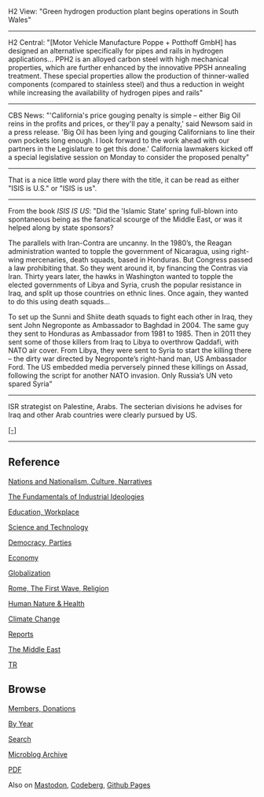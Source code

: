 
H2 View: "Green hydrogen production plant begins operations in South
Wales"

---

H2 Central: "[Motor Vehicle Manufacture Poppe + Potthoff GmbH] has
designed an alternative specifically for pipes and rails in hydrogen
applications... PPH2 is an alloyed carbon steel with high mechanical
properties, which are further enhanced by the innovative PPSH
annealing treatment. These special properties allow the production of
thinner-walled components (compared to stainless steel) and thus a
reduction in weight while increasing the availability of hydrogen
pipes and rails"

---

CBS News: "'California's price gouging penalty is simple – either Big
Oil reins in the profits and prices, or they'll pay a penalty,' said
Newsom said in a press release. 'Big Oil has been lying and gouging
Californians to line their own pockets long enough. I look forward to
the work ahead with our partners in the Legislature to get this done.'
California lawmakers kicked off a special legislative session on
Monday to consider the proposed penalty"

---

That is a nice little word play there with the title, it can be
read as either "ISIS is U.S." or "ISIS is us". 

---

From the book *ISIS IS US*: "Did the 'Islamic State' spring full-blown
into spontaneous being as the fanatical scourge of the Middle East, or
was it helped along by state sponsors?

The parallels with Iran-Contra are uncanny. In the 1980’s, the Reagan
administration wanted to topple the government of Nicaragua, using
right-wing mercenaries, death squads, based in Honduras.  But Congress
passed a law prohibiting that. So they went around it, by financing
the Contras via Iran.  Thirty years later, the hawks in Washington
wanted to topple the elected governments of Libya and Syria, crush the
popular resistance in Iraq, and split up those countries on ethnic
lines. Once again, they wanted to do this using death squads...

To set up the Sunni and Shiite death squads to fight each other in
Iraq, they sent John Negroponte as Ambassador to Baghdad in 2004. The
same guy they sent to Honduras as Ambassador from 1981 to 1985. Then
in 2011 they sent some of those killers from Iraq to Libya to
overthrow Qaddafi, with NATO air cover. From Libya, they were sent to
Syria to start the killing there – the dirty war directed by
Negroponte’s right-hand man, US Ambassador Ford.  The US embedded
media perversely pinned these killings on Assad, following the script
for another NATO invasion. Only Russia’s UN veto spared Syria"

---

ISR strategist on Palestine, Arabs. The secterian divisions he advises
for Iraq and other Arab countries were clearly pursued by US. 

[[-]](2023/04/strategy-for-israel-yinon.html)

---

## Reference

[Nations and Nationalism, Culture, Narratives](0119/2013/02/nations-and-nationalism.html)

[The Fundamentals of Industrial Ideologies](0119/2011/04/fundamentals-of-industrial-ideologies.html)

[Education, Workplace](0119/2017/09/education-workplace.html)

[Science and Technology](0119/2018/09/science-technology.html)

[Democracy, Parties](0119/2016/11/democracy.html)

[Economy](2021/01/economy.html)

[Globalization](0119/2018/09/globalization.html)

[Rome, The First Wave, Religion](0119/2017/12/rome.html)

[Human Nature & Health](2020/07/human-nature.html)

[Climate Change](2022/01/climate.html)

[Reports](2021/01/reports.html)

[The Middle East](0119/2019/07/middleeast.html)

[TR](../tr/index.html)

## Browse

[Members, Donations](2022/08/members.html)

[By Year](years.html)

[Search](search.html)

[Microblog Archive](mbl/index.html)

[PDF](https://drive.google.com/uc?export=view&id=1FSi-1MnqXVq_PVTEXzzflwN8-7h92N_R)

Also on 
[Mastodon](https://masto.ai/@muratk3n),
[Codeberg](https://muratk5n.codeberg.page/en/),
[Github Pages](https://muratk5n.github.io/thirdwave/en/)
